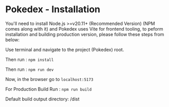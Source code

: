 # Pokedex - Installation
You'll need to install Node.js >=v20.11+ (Recommended Version) (NPM comes along with it) and Pokedex uses Vite for frontend tooling, to peform installation and building production version, please follow these steps from below:

Use terminal and navigate to the project (Pokedex) root.

Then run : ```npm install```

Then run : ```npm run dev```

Now, in the browser go to ```localhost:5173```

For Production Build Run : ```npm run build```

Default build output directory: /dist

